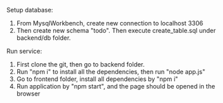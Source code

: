 Setup database:
1. From MysqlWorkbench, create new connection to localhost 3306
2. Then create new schema "todo". Then execute create_table.sql under backend/db folder.

Run service:
1. First clone the git, then go to backend folder.
2. Run "npm i" to install all the dependencies, then run "node app.js"
3. Go to frontend folder, install all dependencies by "npm i"
4. Run application by "npm start", and the page should be opened in the browser
